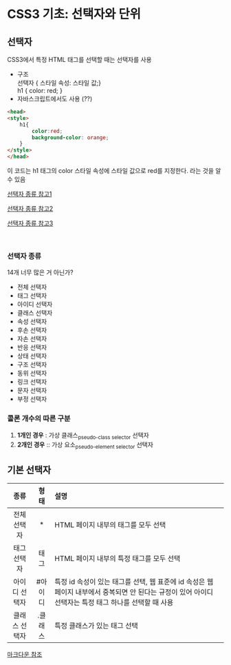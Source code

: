 # CSS3 기초: 선택자와 단위


## 선택자
CSS3에서 특정 HTML 태그를 선택할 때는 선택자를 사용
+ 구조<br>
  선택자 { 스타일 속성: 스타일 값;}<br>
  h1 { color: red; }<br>
+ 자바스크립트에서도 사용 (??)
```html
<head>
<style>
    h1{
        color:red;
        background-color: orange;
    }
</style>
</head>

```
이 코드는 h1 태그의 color 스타일 속성에 스타일 값으로 red를 지정한다. 라는 것을 알 수 있음

[선택자 종류 참고1][1]

[선택자 종류 참고2][2]

[선택자 종류 참고3][3]

<br>

### 선택자 종류 
14개 너무 많은 거 아닌가?
+ 전체 선택자
+ 태그 선택자
+ 아이디 선택자
+ 클래스 선택자
+ 속성 선택자
+ 후손 선택자
+ 자손 선택자
+ 반응 선택자
+ 상태 선택자
+ 구조 선택자
+ 동위 선택자
+ 링크 선택자
+ 문자 선택자
+ 부정 선택자

### 콜론 개수의 따른 구분
1. **1개인 경우** : 가상 클래스<sub>pseudo-class selector</sub>  선택자
2. **2개인 경우** :: 가상 요소<sub>pseudo-element selector</sub> 선택자


## 기본 선택자
종류| 형태|설명
:--:|:--:|:--
전체 선택자|*|HTML 페이지 내부의 태그를 모두 선택
태그 선택자|태그|HTML 페이지 내부의 특정 태그를 모두 선택
아이디 선택자|#아이디|특정 id 속성이 있는 태그를 선택, 웹 표준에 id 속성은 웹 페이지 내부에서 중복되면 안 된다는 규정이 있어 아이디 선택자는 특정 태그 하나를 선택할 때 사용
클래스 선택자|.클래스|특정 클래스가 있는 태그 선택


[1]:http://www.nextree.co.kr/p8468/
[2]:https://aboooks.tistory.com/249
[3]:https://ssungkang.tistory.com/entry/css-css-%EC%84%A0%ED%83%9D%EC%9E%90selector-%EC%9D%98-%EC%A2%85%EB%A5%98%EC%99%80-%EC%98%88%EC%8B%9C



[마크다운 참조][markdown_Reference]

[markdown_Reference]:https://simhyejin.github.io/2016/06/30/Markdown-syntax/#collapsible